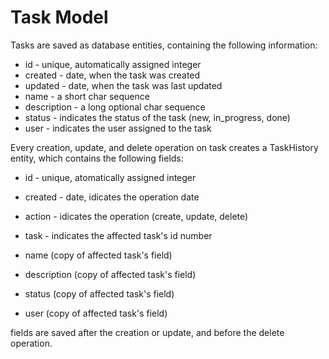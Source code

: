 # Task Model
Tasks are saved as database entities, containing the following information:
- id - unique, automatically assigned integer
- created - date, when the task was created
- updated - date, when the task was last updated
- name - a short char sequence
- description - a long optional char sequence
- status - indicates the status of the task (new, in_progress, done)
- user - indicates the user assigned to the task

Every creation, update, and delete operation on task creates a TaskHistory entity, which contains the following fields:

- id - unique, atomatically assigned integer
- created - date, idicates the operation date
- action - idicates the operation (create, update, delete)
- task - indicates the affected task's id number

- name (copy of affected task's field)
- description (copy of affected task's field)
- status (copy of affected task's field)
- user (copy of affected task's field)

fields are saved after the creation or update, and before the delete operation.